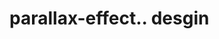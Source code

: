 # parallax-effect.. desgin                                                                                                                                                                                                                                                                                                                                                                                                                                                                                                                                                                                                                              
